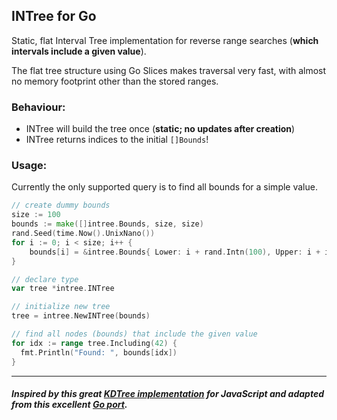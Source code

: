 ## INTree for Go

Static, flat Interval Tree implementation for reverse range searches (**which intervals include a given value**).

The flat tree structure using Go Slices makes traversal very fast, with almost no memory footprint other than the stored ranges.

### Behaviour:

* INTree will build the tree once (**static; no updates after creation**)
* INTree returns indices to the initial `[]Bounds`!

### Usage:

Currently the only supported query is to find all bounds for a simple value.

```go
// create dummy bounds
size := 100
bounds := make([]intree.Bounds, size, size)
rand.Seed(time.Now().UnixNano())
for i := 0; i < size; i++ {
    bounds[i] = &intree.Bounds{ Lower: i + rand.Intn(100), Upper: i + i + rand.Intn(100) }
}

// declare type
var tree *intree.INTree

// initialize new tree
tree = intree.NewINTree(bounds)

// find all nodes (bounds) that include the given value
for idx := range tree.Including(42) {
  fmt.Println("Found: ", bounds[idx])
}
```
____

##### Inspired by this great [KDTree implementation](https://github.com/mourner/kdbush) for JavaScript and adapted from this excellent [Go port](https://github.com/MadAppGang/kdbush).
